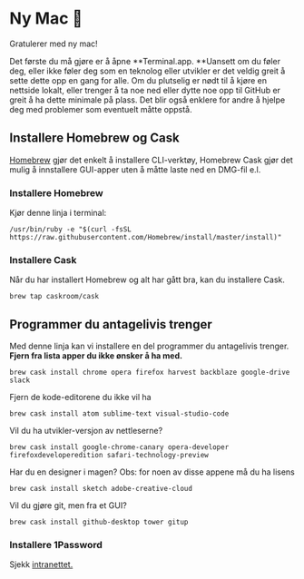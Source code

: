 # Ny Mac :tada:

Gratulerer med ny mac!

Det første du må gjøre er å åpne **Terminal.app. **Uansett om du føler deg, eller ikke føler deg som en teknolog eller utvikler er det veldig greit å sette dette opp en gang for alle. Om du plutselig er nødt til å kjøre en nettside lokalt, eller trenger å ta noe ned eller dytte noe opp til GitHub er greit å ha dette minimale på plass. Det blir også enklere for andre å hjelpe deg med problemer som eventuelt måtte oppstå.

## Installere Homebrew og Cask

[Homebrew](http://brew.sh/) gjør det enkelt å installere CLI-verktøy, Homebrew Cask gjør det mulig å innstallere GUI-apper uten å måtte laste ned en DMG-fil e.l.

### Installere Homebrew

Kjør denne linja i terminal:

```
/usr/bin/ruby -e "$(curl -fsSL https://raw.githubusercontent.com/Homebrew/install/master/install)"
```

### Installere Cask

Når du har installert Homebrew og alt har gått bra, kan du installere Cask.

```
brew tap caskroom/cask
```

## Programmer du antagelivis trenger

Med denne linja kan vi installere en del programmer du antagelivis trenger. **Fjern fra lista apper du ikke ønsker å ha med.**

```
brew cask install chrome opera firefox harvest backblaze google-drive slack
```

Fjern de kode-editorene du ikke vil ha

```
brew cask install atom sublime-text visual-studio-code
```

Vil du ha utvikler-versjon av nettleserne?

```
brew cask install google-chrome-canary opera-developer firefoxdeveloperedition safari-technology-preview
```

Har du en designer i magen? Obs: for noen av disse appene må du ha lisens

```
brew cask install sketch adobe-creative-cloud
```

Vil du gjøre git, men fra et GUI?

```
brew cask install github-desktop tower gitup
```

### Installere 1Password

Sjekk [intranettet.](https://intranett.netliferesearch.com/it/passord)

